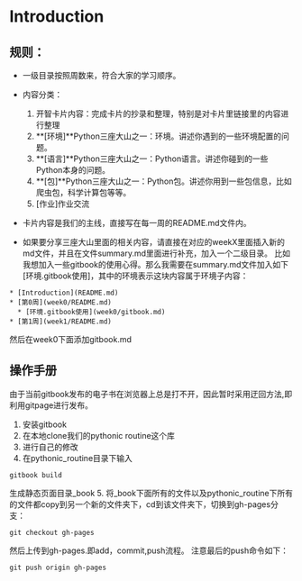# Introduction
## 规则：
- 一级目录按照周数来，符合大家的学习顺序。
- 内容分类：

  1. 开智卡片内容：完成卡片的抄录和整理，特别是对卡片里链接里的内容进行整理
  2. **[环境]**Python三座大山之一：环境。讲述你遇到的一些环境配置的问题。
  3. **[语言]**Python三座大山之一：Python语言。讲述你碰到的一些Python本身的问题。
  4. **[包]**Python三座大山之一：Python包。讲述你用到一些包信息，比如爬虫包，科学计算包等等。
  5. [作业]作业交流

- 卡片内容是我们的主线，直接写在每一周的README.md文件内。
- 如果要分享三座大山里面的相关内容，请直接在对应的weekX里面插入新的md文件，并且在文件summary.md里面进行补充，加入一个二级目录。
比如我想加入一些gitbook的使用心得。那么我需要在summary.md文件加入如下[环境.gitbook使用]，其中的环境表示这块内容属于环境子内容：

```
* [Introduction](README.md)
* [第0周](week0/README.md)
  * [环境.gitbook使用](week0/gitbook.md)
* [第1周](week1/README.md)

```

然后在week0下面添加gitbook.md


## 操作手册
由于当前gitbook发布的电子书在浏览器上总是打不开，因此暂时采用迂回方法,即利用gitpage进行发布。
1. 安装gitbook
2. 在本地clone我们的pythonic routine这个库
3. 进行自己的修改
4. 在pythonic_routine目录下输入
```
gitbook build
```
生成静态页面目录_book
5. 将_book下面所有的文件以及pythonic_routine下所有的文件都copy到另一个新的文件夹下，cd到该文件夹下，切换到gh-pages分支：
```
git checkout gh-pages
```
然后上传到gh-pages.即add，commit,push流程。
注意最后的push命令如下：
```
git push origin gh-pages
```
